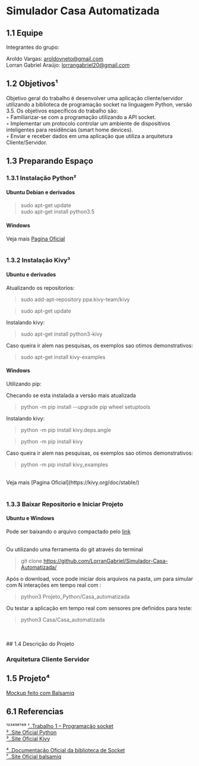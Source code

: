 # Simulador Casa Automatizada




## 1.1 Equipe

Integrantes do grupo:

Aroldo Vargas: aroldovneto@gmail.com<br>
Lorran Gabriel Araújo: lorrangabriel20@gmail.com


## 1.2 Objetivos¹

Objetivo geral do trabalho é desenvolver uma aplicação cliente/servidor utilizando a biblioteca de
programação socket na linguagem Python, versão 3.5.
Os objetivos específicos do trabalho são:<br>
◦ Familiarizar-se com a programação utilizando a API socket.<br>
◦ Implementar um protocolo controlar um ambiente de dispositivos inteligentes para residências
(smart home devices).<br>
◦ Enviar e receber dados em uma aplicação que utiliza a arquitetura Cliente/Servidor.


## 1.3 Preparando Espaço

### 1.3.1 Instalação Python² 

#### Ubuntu Debian e derivados

>sudo apt-get update<br>
>sudo apt-get install python3.5<br>

#### Windows

Veja mais [Pagina Oficial](https://www.python.org/downloads/windows/)
<br>
<br>

### 1.3.2 Instalação Kivy³

#### Ubuntu e derivados 

Atualizando os repositorios:<br>
>sudo add-apt-repository ppa:kivy-team/kivy<br>

>sudo apt-get update<br>

Instalando kivy: <br>

>sudo apt-get install python3-kivy<br>

Caso queira ir alem nas pesquisas, os exemplos sao otimos demonstrativos:<br>

>sudo apt-get install kivy-examples

#### Windows

Utilizando pip:

Checando se esta instalada a versão mais atualizada<br>

>python -m pip install --upgrade pip wheel setuptools<br>

Instalando kivy: <br>

>python -m pip install kivy.deps.angle<br>

>python -m pip install kivy<br>

Caso queira ir alem nas pesquisas, os exemplos sao otimos demonstrativos:<br>

>python -m pip install kivy_examples<br>

<br>
Veja mais [Pagina Oficial](https://kivy.org/doc/stable/)
<br>
<br>

### 1.3.3 Baixar Repositorio e Iniciar Projeto

#### Ubuntu e Windows

Pode ser baixando o arquivo compactado pelo [link](https://github.com/LorranGabriel/Simulador-Casa-Automatizada/)<br><br>

Ou utilizando uma ferramenta do git através do terminal<br>
>git clone https://github.com/LorranGabriel/Simulador-Casa-Automatizada/<br>

Após o download, voce pode iniciar dois arquivos na pasta, um para simular com N interações em tempo real com :<br>

>python3 Projeto_Python/Casa_automatizada<br>

Ou testar a aplicação em tempo real com sensores pre definidos para teste:<br>

>python3 Casa/Casa_automatizada<br>
<br>
<br>
## 1.4 Descrição do Projeto

### Arquitetura Cliente Servidor 




## 1.5 Projeto⁴

[Mockup feito com Balsamiq](Projeto/ProjetoSistemaCasa.pdf)


## 6.1 Referencias
 ¹²³⁴⁵⁶⁷⁸⁹ 
[¹..Trabalho 1 – Programação socket](Trabalho01_Programaçãosocket.pdf)<br>
[²..Site Oficial Python](https://www.python.org/)<br>
[³..Site Oficial Kivy](https://kivy.org/)<br>

[⁴..Documentação Oficial da biblioteca de Socket](https://wiki.python.org.br/SocketBasico)<br>
[⁷..Site Oficial balsamiq](https://balsamiq.com/)<br>
